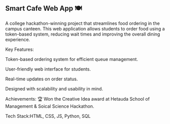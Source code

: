 ## Smart Cafe Web App 🍽️

A college hackathon-winning project that streamlines food ordering in the campus canteen. This web application allows students to order food using a token-based system, reducing wait times and improving the overall dining experience.

Key Features:

Token-based ordering system for efficient queue management.

User-friendly web interface for students.

Real-time updates on order status.

Designed with scalability and usability in mind.

Achievements:
🏆 Won the Creative Idea award at Hetauda School of Management & Soical Science Hackathon.

Tech Stack:HTML, CSS, JS, Python, SQL
